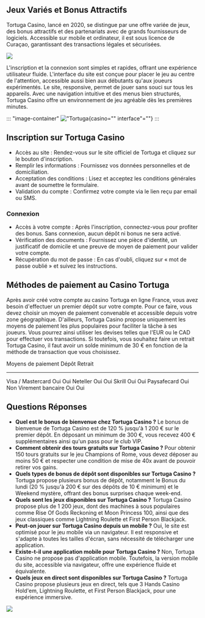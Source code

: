 ## Jeux Variés et Bonus Attractifs

Tortuga Casino, lancé en 2020, se distingue par une offre variée de
jeux, des bonus attractifs et des partenariats avec de grands
fournisseurs de logiciels. Accessible sur mobile et ordinateur, il est
sous licence de Curaçao, garantissant des transactions légales et
sécurisées.

[![](https://i.imgur.com/JJwkDm3.png)](https://traff.sbs/frcas)

L'inscription et la connexion sont simples et rapides, offrant une
expérience utilisateur fluide. L'interface du site est conçue pour
placer le jeu au centre de l'attention, accessible aussi bien aux
débutants qu'aux joueurs expérimentés. Le site, responsive, permet de
jouer sans souci sur tous les appareils. Avec une navigation intuitive
et des menus bien structurés, Tortuga Casino offre un environnement de
jeu agréable dès les premières minutes.

::: \"image-container\"
!["Tortuga](\%22img/tortuga_casino_interface.png\%22){casino=""
interface"=""}
:::

## Inscription sur Tortuga Casino

-   Accès au site : Rendez-vous sur le site officiel de Tortuga et
    cliquez sur le bouton d\'inscription.
-   Remplir les informations : Fournissez vos données personnelles et de
    domiciliation.
-   Acceptation des conditions : Lisez et acceptez les conditions
    générales avant de soumettre le formulaire.
-   Validation du compte : Confirmez votre compte via le lien reçu par
    email ou SMS.

### Connexion

-   Accès à votre compte : Après l'inscription, connectez-vous pour
    profiter des bonus. Sans connexion, aucun dépôt ni bonus ne sera
    activé.
-   Vérification des documents : Fournissez une pièce d'identité, un
    justificatif de domicile et une preuve de moyen de paiement pour
    valider votre compte.
-   Récupération du mot de passe : En cas d'oubli, cliquez sur « mot de
    passe oublié » et suivez les instructions.

## Méthodes de paiement au Casino Tortuga

Après avoir créé votre compte au casino Tortuga en ligne France, vous
avez besoin d'effectuer un premier dépôt sur votre compte. Pour ce
faire, vous devez choisir un moyen de paiement convenable et accessible
depuis votre zone géographique. D'ailleurs, Tortuga Casino propose
uniquement les moyens de paiement les plus populaires pour faciliter la
tâche à ses joueurs. Vous pourrez ainsi utiliser les devises telles que
l'EUR ou le CAD pour effectuer vos transactions. Si toutefois, vous
souhaitez faire un retrait Tortuga Casino, il faut avoir un solde
minimum de 30 € en fonction de la méthode de transaction que vous
choisissez.

  Moyens de paiement   Dépôt   Retrait
  -------------------- ------- ---------
  Visa / Mastercard    Oui     Oui
  Neteller             Oui     Oui
  Skrill               Oui     Oui
  Paysafecard          Oui     Non
  Virement bancaire    Oui     Oui

## Questions Réponses

-   **Quel est le bonus de bienvenue chez Tortuga Casino ?** Le bonus de
    bienvenue de Tortuga Casino est de 120 % jusqu\'à 1 200 € sur le
    premier dépôt. En déposant un minimum de 300 €, vous recevez 400 €
    supplémentaires ainsi qu\'un pass pour le club VIP.
-   **Comment obtenir des tours gratuits sur Tortuga Casino ?** Pour
    obtenir 150 tours gratuits sur le jeu Champions of Rome, vous devez
    déposer au moins 50 € et respecter une condition de mise de 40x
    avant de pouvoir retirer vos gains.
-   **Quels types de bonus de dépôt sont disponibles sur Tortuga Casino
    ?** Tortuga propose plusieurs bonus de dépôt, notamment le Bonus du
    lundi (20 % jusqu\'à 200 € sur des dépôts de 10 € minimum) et le
    Weekend mystère, offrant des bonus surprises chaque week-end.
-   **Quels sont les jeux disponibles sur Tortuga Casino ?** Tortuga
    Casino propose plus de 1 200 jeux, dont des machines à sous
    populaires comme Rise Of Gods Reckoning et Moon Princess 100, ainsi
    que des jeux classiques comme Lightning Roulette et First Person
    Blackjack.
-   **Peut-on jouer sur Tortuga Casino depuis un mobile ?** Oui, le site
    est optimisé pour le jeu mobile via un navigateur. Il est responsive
    et s\'adapte à toutes les tailles d\'écran, sans nécessité de
    télécharger une application.
-   **Existe-t-il une application mobile pour Tortuga Casino ?** Non,
    Tortuga Casino ne propose pas d\'application mobile. Toutefois, la
    version mobile du site, accessible via navigateur, offre une
    expérience fluide et équivalente.
-   **Quels jeux en direct sont disponibles sur Tortuga Casino ?**
    Tortuga Casino propose plusieurs jeux en direct, tels que 3 Hands
    Casino Hold\'em, Lightning Roulette, et First Person Blackjack, pour
    une expérience immersive.

[![](\%22https://i.imgur.com/JJwkDm3.png\%22)](\%22https://traff.sbs/frcas\%22)

